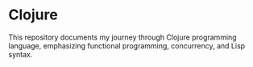 # Clojure
This repository documents my journey through Clojure programming language, emphasizing functional programming, concurrency, and Lisp syntax.
